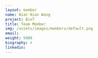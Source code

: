 ```yaml
---
layout: member
name: Nian Nian Wang
project: BioT
title: Team Member
img: /assets/images/members/default.png
email:
weight: 5000
biography: >
linkedin:
---
```

